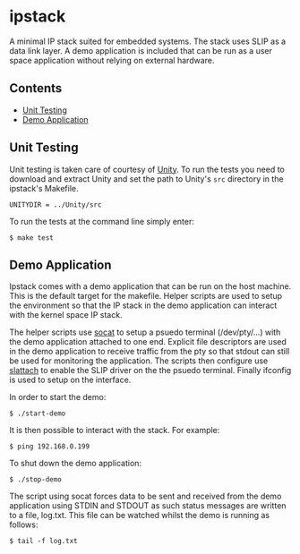 # ipstack
A minimal IP stack suited for embedded systems. The stack uses SLIP as a data link layer. A demo application is included that can be run as a user space application without relying on external hardware.

## Contents
- [Unit Testing](#unit-testing)
- [Demo Application](#demo-application)

## Unit Testing
Unit testing is taken care of courtesy of [Unity](http://www.throwtheswitch.org/unity/). To run the tests you need to download and extract Unity and set the path to Unity's `src` directory in the ipstack's Makefile. 
```
UNITYDIR = ../Unity/src
```
To run the tests at the command line simply enter:
```
$ make test
```

## Demo Application
Ipstack comes with a demo application that can be run on the host machine. This is the default target for the makefile. Helper scripts are used to setup the environment so that the IP stack in the demo application can interact with the kernel space IP stack. 

The helper scripts use [socat](https://linux.die.net/man/1/socat) to setup a psuedo terminal (/dev/pty/...) with the demo application attached to one end. Explicit file descriptors are used in the demo application to receive traffic from the pty so that stdout can still be used for monitoring the application. The scripts then configure use [slattach](https://linux.die.net/man/8/slattach) to enable the SLIP driver on the the psuedo terminal. Finally ifconfig is used to setup on the interface.  

In order to start the demo:
```
$ ./start-demo
```
It is then possible to interact with the stack. For example:
```
$ ping 192.168.0.199
```
To shut down the demo application:
```
$ ./stop-demo
```
The script using socat forces data to be sent and received from the demo application using STDIN and STDOUT as such status messages are written to a file, log.txt. This file can be watched whilst the demo is running as follows:
```
$ tail -f log.txt
```
